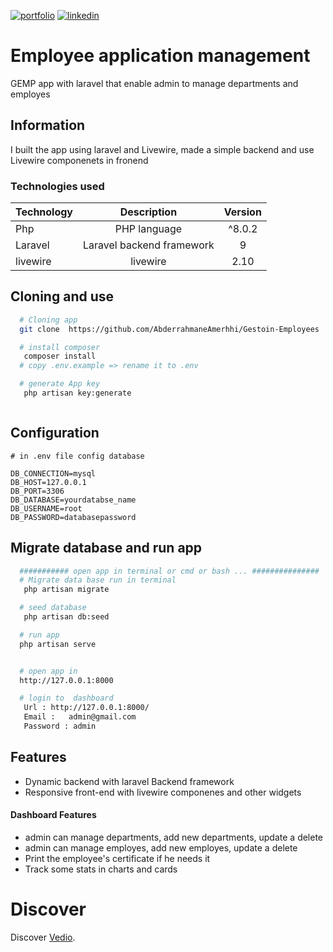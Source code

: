 [![portfolio](https://img.shields.io/badge/my_portfolio-000?style=for-the-badge&logo=ko-fi&logoColor=white)](https://main--abderrahmaneamerrhiportfoliov2.netlify.app/)
[![linkedin](https://img.shields.io/badge/linkedin-0A66C2?style=for-the-badge&logo=linkedin&logoColor=white)](https://www.linkedin.com/in/abderrahmane-amerrhi-807b40201/)

# Employee application management

GEMP app with laravel that enable admin to manage departments and employes

## Information

I built the app using laravel and Livewire, made a simple backend and use Livewire componenets in fronend

### Technologies used

| Technology |        Description        | Version |
| :--------- | :-----------------------: | :-----: |
| Php        |       PHP language        | ^8.0.2  |
| Laravel    | Laravel backend framework |    9    |
| livewire   |         livewire          |  2.10   |

## Cloning and use

```bash or terminal
  # Cloning app
  git clone  https://github.com/AbderrahmaneAmerhhi/Gestoin-Employees

  # install composer
   composer install
  # copy .env.example => rename it to .env

  # generate App key
   php artisan key:generate



```

## Configuration

```env
# in .env file config database

DB_CONNECTION=mysql
DB_HOST=127.0.0.1
DB_PORT=3306
DB_DATABASE=yourdatabse_name
DB_USERNAME=root
DB_PASSWORD=databasepassword

```

## Migrate database and run app

```bash or terminal
  ########### open app in terminal or cmd or bash ... ###############
  # Migrate data base run in terminal
   php artisan migrate

  # seed database
   php artisan db:seed

  # run app
  php artisan serve


  # open app in
  http://127.0.0.1:8000

  # login to  dashboard
   Url : http://127.0.0.1:8000/
   Email :   admin@gmail.com
   Password : admin


```

## Features

-   Dynamic backend with laravel Backend framework
-   Responsive front-end with livewire componenes and other widgets

#### Dashboard Features

-   admin can manage departments, add new departments, update a delete
-   admin can manage employes, add new employes, update a delete
-   Print the employee's certificate if he needs it
-   Track some stats in charts and cards

# Discover

Discover [Vedio](https://abderrahmaneamerrhi.com/assets/GEMP_PR_VED-3b9fe972.mp4).
